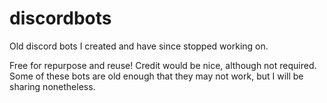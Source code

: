 # discordbots
Old discord bots I created and have since stopped working on.

Free for repurpose and reuse! Credit would be nice, although not required.
Some of these bots are old enough that they may not work, but I will be sharing nonetheless.
